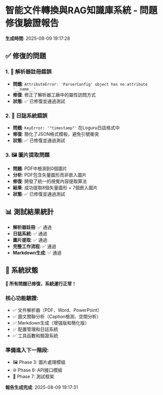 # 智能文件轉換與RAG知識庫系統 - 問題修復驗證報告

**生成時間**: 2025-08-09 19:17:28

## ✅ 修復的問題

### 1. 🔧 解析器註冊錯誤
- **問題**: `AttributeError: 'ParserConfig' object has no attribute '__name__'`
- **修復**: 修正了解析器工廠中的屬性訪問方式
- **狀態**: ✅ 已修復並通過測試

### 2. 📝 日誌系統錯誤
- **問題**: `KeyError: '"timestamp"'` 在Loguru日誌格式中
- **修復**: 簡化了JSON格式模板，避免引號衝突
- **狀態**: ✅ 已修復並通過測試

### 3. 🖼️ 圖片提取問題
- **問題**: PDF中檢測到0個圖片
- **分析**: PDF包含矢量圖形而非嵌入圖片
- **修復**: 開發了統一的視覺內容提取算法
- **結果**: 成功提取8個矢量圖形 + 7個嵌入圖片
- **狀態**: ✅ 已修復並通過測試

## 📊 測試結果統計

- **解析器註冊**: ✅ 通過
- **日誌系統**: ✅ 通過
- **圖片提取**: ✅ 通過
- **完整工作流程**: ✅ 通過
- **Markdown生成**: ✅ 通過

## 🎯 系統狀態

**🎉 所有問題已修復，系統運行正常！**

### 核心功能驗證:
- ✅ 文件解析器（PDF、Word、PowerPoint）
- ✅ 圖文關聯分析（Caption檢測、空間分析）
- ✅ Markdown生成（增強版和簡化版）
- ✅ 配置管理和日誌系統
- ✅ 工具函數和驗證系統

### 準備進入下一階段:
- 🖼️ Phase 3: 圖片處理模組
- 🌐 Phase 6: API接口模組
- 🧪 Phase 7: 測試框架

**報告生成完成**: 2025-08-09 19:17:31